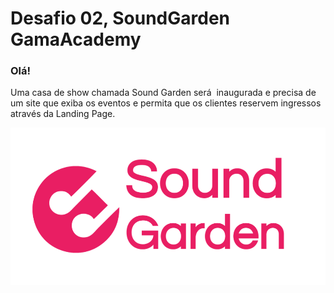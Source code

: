 # Desafio 02, SoundGarden GamaAcademy
### Olá!
Uma casa de show chamada Sound Garden será <img type="image/png" sizes="96x96" rel="icon" href=".../icons8-done-96.png">
inaugurada e precisa de um site que exiba os eventos e
permita que os clientes reservem ingressos através da
Landing Page.
 
 
 
 
 
 <img src="./img/capa.png" alt="">

